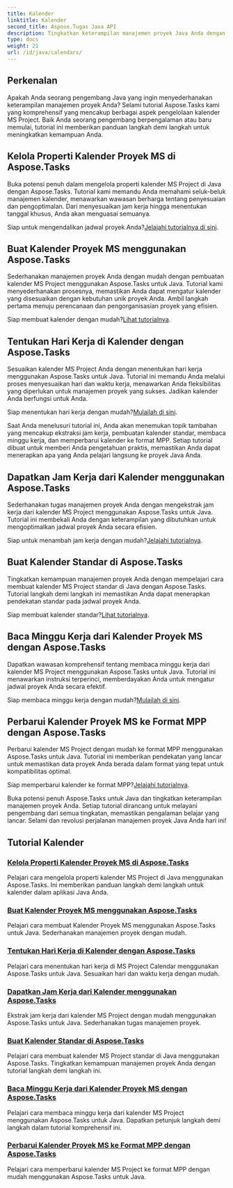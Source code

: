 ```yaml
---
title: Kalender
linktitle: Kalender
second_title: Aspose.Tugas Java API
description: Tingkatkan keterampilan manajemen proyek Java Anda dengan tutorial Aspose.Tasks. Kuasai manajemen kalender, buat, tentukan hari kerja, dan perbarui kalender dengan mudah.
type: docs
weight: 21
url: /id/java/calendars/
---
```

## Perkenalan

Apakah Anda seorang pengembang Java yang ingin menyederhanakan keterampilan manajemen proyek Anda? Selami tutorial Aspose.Tasks kami yang komprehensif yang mencakup berbagai aspek pengelolaan kalender MS Project. Baik Anda seorang pengembang berpengalaman atau baru memulai, tutorial ini memberikan panduan langkah demi langkah untuk meningkatkan kemampuan Anda.

## Kelola Properti Kalender Proyek MS di Aspose.Tasks
Buka potensi penuh dalam mengelola properti kalender MS Project di Java dengan Aspose.Tasks. Tutorial kami memandu Anda memahami seluk-beluk manajemen kalender, menawarkan wawasan berharga tentang penyesuaian dan pengoptimalan. Dari menyesuaikan jam kerja hingga menentukan tanggal khusus, Anda akan menguasai semuanya.

 Siap untuk mengendalikan jadwal proyek Anda?[Jelajahi tutorialnya di sini](./properties/).

## Buat Kalender Proyek MS menggunakan Aspose.Tasks
Sederhanakan manajemen proyek Anda dengan mudah dengan pembuatan kalender MS Project menggunakan Aspose.Tasks untuk Java. Tutorial kami menyederhanakan prosesnya, memastikan Anda dapat mengatur kalender yang disesuaikan dengan kebutuhan unik proyek Anda. Ambil langkah pertama menuju perencanaan dan pengorganisasian proyek yang efisien.

 Siap membuat kalender dengan mudah?[Lihat tutorialnya](./create/).

## Tentukan Hari Kerja di Kalender dengan Aspose.Tasks
Sesuaikan kalender MS Project Anda dengan menentukan hari kerja menggunakan Aspose.Tasks untuk Java. Tutorial ini memandu Anda melalui proses menyesuaikan hari dan waktu kerja, menawarkan Anda fleksibilitas yang diperlukan untuk manajemen proyek yang sukses. Jadikan kalender Anda berfungsi untuk Anda.

 Siap menentukan hari kerja dengan mudah?[Mulailah di sini](./define-weekdays/).

Saat Anda menelusuri tutorial ini, Anda akan menemukan topik tambahan yang mencakup ekstraksi jam kerja, pembuatan kalender standar, membaca minggu kerja, dan memperbarui kalender ke format MPP. Setiap tutorial dibuat untuk memberi Anda pengetahuan praktis, memastikan Anda dapat menerapkan apa yang Anda pelajari langsung ke proyek Java Anda.

## Dapatkan Jam Kerja dari Kalender menggunakan Aspose.Tasks
Sederhanakan tugas manajemen proyek Anda dengan mengekstrak jam kerja dari kalender MS Project menggunakan Aspose.Tasks untuk Java. Tutorial ini membekali Anda dengan keterampilan yang dibutuhkan untuk mengoptimalkan jadwal proyek Anda secara efisien.

 Siap untuk menambah jam kerja dengan mudah?[Jelajahi tutorialnya](./working-hours/).

## Buat Kalender Standar di Aspose.Tasks
Tingkatkan kemampuan manajemen proyek Anda dengan mempelajari cara membuat kalender MS Project standar di Java dengan Aspose.Tasks. Tutorial langkah demi langkah ini memastikan Anda dapat menerapkan pendekatan standar pada jadwal proyek Anda.

 Siap membuat kalender standar?[Lihat tutorialnya](./make-standard/).

## Baca Minggu Kerja dari Kalender Proyek MS dengan Aspose.Tasks
Dapatkan wawasan komprehensif tentang membaca minggu kerja dari kalender MS Project menggunakan Aspose.Tasks untuk Java. Tutorial ini menawarkan instruksi terperinci, memberdayakan Anda untuk mengatur jadwal proyek Anda secara efektif.

 Siap membaca minggu kerja dengan mudah?[Mulailah di sini](./read-work-weeks/).

## Perbarui Kalender Proyek MS ke Format MPP dengan Aspose.Tasks
Perbarui kalender MS Project dengan mudah ke format MPP menggunakan Aspose.Tasks untuk Java. Tutorial ini memberikan pendekatan yang lancar untuk memastikan data proyek Anda berada dalam format yang tepat untuk kompatibilitas optimal.

 Siap memperbarui kalender ke format MPP?[Jelajahi tutorialnya](./update-to-mpp/).

Buka potensi penuh Aspose.Tasks untuk Java dan tingkatkan keterampilan manajemen proyek Anda. Setiap tutorial dirancang untuk melayani pengembang dari semua tingkatan, memastikan pengalaman belajar yang lancar. Selami dan revolusi perjalanan manajemen proyek Java Anda hari ini!
## Tutorial Kalender
### [Kelola Properti Kalender Proyek MS di Aspose.Tasks](./properties/)
Pelajari cara mengelola properti kalender MS Project di Java menggunakan Aspose.Tasks. Ini memberikan panduan langkah demi langkah untuk kalender dalam aplikasi Java Anda.
### [Buat Kalender Proyek MS menggunakan Aspose.Tasks](./create/)
Pelajari cara membuat Kalender Proyek MS menggunakan Aspose.Tasks untuk Java. Sederhanakan manajemen proyek dengan mudah.
### [Tentukan Hari Kerja di Kalender dengan Aspose.Tasks](./define-weekdays/)
Pelajari cara menentukan hari kerja di MS Project Calendar menggunakan Aspose.Tasks untuk Java. Sesuaikan hari dan waktu kerja dengan mudah.
### [Dapatkan Jam Kerja dari Kalender menggunakan Aspose.Tasks](./working-hours/)
Ekstrak jam kerja dari kalender MS Project dengan mudah menggunakan Aspose.Tasks untuk Java. Sederhanakan tugas manajemen proyek.
### [Buat Kalender Standar di Aspose.Tasks](./make-standard/)
Pelajari cara membuat kalender MS Project standar di Java menggunakan Aspose.Tasks. Tingkatkan kemampuan manajemen proyek Anda dengan tutorial langkah demi langkah ini.
### [Baca Minggu Kerja dari Kalender Proyek MS dengan Aspose.Tasks](./read-work-weeks/)
Pelajari cara membaca minggu kerja dari kalender MS Project menggunakan Aspose.Tasks untuk Java. Dapatkan petunjuk langkah demi langkah dalam tutorial komprehensif ini.
### [Perbarui Kalender Proyek MS ke Format MPP dengan Aspose.Tasks](./update-to-mpp/)
Pelajari cara memperbarui kalender MS Project ke format MPP dengan mudah menggunakan Aspose.Tasks untuk Java.
